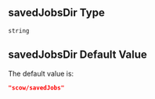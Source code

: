 ## savedJobsDir Type

`string`

## savedJobsDir Default Value

The default value is:

```json
"scow/savedJobs"
```
